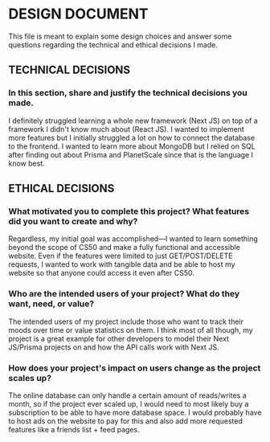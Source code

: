 # DESIGN DOCUMENT
This file is meant to explain some design choices and answer some questions regarding the technical and ethical decisions I made.

## TECHNICAL DECISIONS
### In this section, share and justify the technical decisions you made.
I definitely struggled learning a whole new framework (Next JS) on top of a framework I didn't know much about (React JS). I wanted to implement more features but I initially struggled a lot on how to connect the database to the frontend. I wanted to learn more about MongoDB but I relied on SQL after finding out about Prisma and PlanetScale since that is the language I know best. 


## ETHICAL DECISIONS
### What motivated you to complete this project? What features did you want to create and why?
Regardless, my initial goal was accomplished—I wanted to learn something beyond the scope of CS50 and make a fully functional and accessible website. Even if the features were limited to just GET/POST/DELETE requests, I wanted to work with tangible data and be able to host my website so that anyone could access it even after CS50.


### Who are the intended users of your project? What do they want, need, or value?
The intended users of my project include those who want to track their moods over time or value statistics on them. I think most of all though, my project is a great example for other developers to model their Next JS/Prisma projects on and how the API calls work with Next JS.



### How does your project's impact on users change as the project scales up? 
The online database can only handle a certain amount of reads/writes a month, so if the project ever scaled up, I would need to most likely buy a subscription to be able to have more database space. I would probably have to host ads on the website to pay for this and also add more requested features like a friends list + feed pages.

